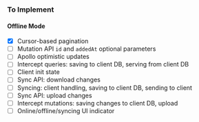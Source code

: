 ### To Implement

#### Offline Mode

- [x] Cursor-based pagination
- [ ] Mutation API `id` and `addedAt` optional parameters
- [ ] Apollo optimistic updates
- [ ] Intercept queries: saving to client DB, serving from client DB
- [ ] Client init state
- [ ] Sync API: download changes
- [ ] Syncing: client handling, saving to client DB, sending to client
- [ ] Sync API: upload changes
- [ ] Intercept mutations: saving changes to client DB, upload
- [ ] Online/offline/syncing UI indicator
